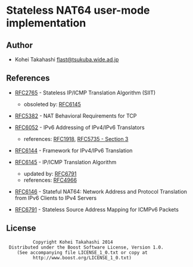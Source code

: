 Stateless NAT64 user-mode implementation
========================================

Author
------

- Kohei Takahashi <flast@tsukuba.wide.ad.jp>

References
----------

- [RFC2765][2765] - Stateless IP/ICMP Translation Algorithm (SIIT)
  + obsoleted by: [RFC6145][6145]
- [RFC5382][5382] - NAT Behavioral Requirements for TCP
- [RFC6052][6052] - IPv6 Addressing of IPv4/IPv6 Translators
  + references: [RFC1918][1918], [RFC5735 - Section 3][5735-s3]
- [RFC6144][6144] - Framework for IPv4/IPv6 Translation
- [RFC6145][6145] - IP/ICMP Translation Algorithm
  + updated by: [RFC6791][6791]
  + references: [RFC4966][4966]
- [RFC6146][6146] - Stateful NAT64: Network Address and Protocol Translation from IPv6 Clients to IPv4 Servers
- [RFC6791][6791] - Stateless Source Address Mapping for ICMPv6 Packets

  [1918   ]: http://tools.ietf.org/html/rfc1918
  [2765   ]: http://tools.ietf.org/html/rfc2765
  [4966   ]: http://tools.ietf.org/html/rfc4966
  [5382   ]: http://tools.ietf.org/html/rfc5382
  [5735-s3]: http://tools.ietf.org/html/rfc5735#section-3
  [6052   ]: http://tools.ietf.org/html/rfc6052
  [6144   ]: http://tools.ietf.org/html/rfc6144
  [6145   ]: http://tools.ietf.org/html/rfc6145
  [6146   ]: http://tools.ietf.org/html/rfc6146
  [6791   ]: http://tools.ietf.org/html/rfc6791

License
-------

              Copyright Kohei Takahashi 2014
     Distributed under the Boost Software License, Version 1.0.
        (See accompanying file LICENSE_1_0.txt or copy at
              http://www.boost.org/LICENSE_1_0.txt)
